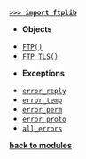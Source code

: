 [**`>>> import ftplib`**](/modules/ftplib/)

- **Objects**

* [`FTP()`](/modules/ftplib/FTP/)
* [`FTP_TLS()`](/modules/ftplib/FTP_TLS/)

- **Exceptions**

* [`error_reply`](/modules/ftplib/error_reply.md)
* [`error_temp`](/modules/ftplib/error_temp.md)
* [`error_perm`](/modules/ftplib/error_perm.md)
* [`error_proto`](/modules/ftplib/error_proto.md)
* [`all_errors`](/modules/ftplib/all_errors.md)

[**back to modules**](/modules/)
